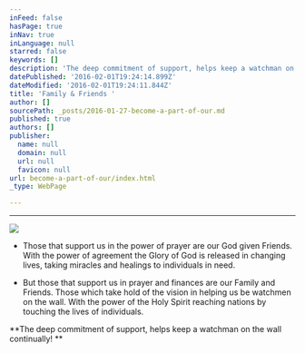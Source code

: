 ```yaml
---
inFeed: false
hasPage: true
inNav: true
inLanguage: null
starred: false
keywords: []
description: 'The deep commitment of support, helps keep a watchman on the wall continually!  '
datePublished: '2016-02-01T19:24:14.899Z'
dateModified: '2016-02-01T19:24:11.844Z'
title: 'Family & Friends '
author: []
sourcePath: _posts/2016-01-27-become-a-part-of-our.md
published: true
authors: []
publisher:
  name: null
  domain: null
  url: null
  favicon: null
url: become-a-part-of-our/index.html
_type: WebPage

---
```

****
![](https://the-grid-user-content.s3-us-west-2.amazonaws.com/e18b16b7-d111-46a4-8b2b-cd8b93795674.jpg)

* Those that support us in the power of prayer are our God given Friends. With the power of agreement the Glory of God is released in changing lives, taking miracles and healings to individuals in need. 

* But those that support us in prayer and finances are our Family and Friends. Those which take hold of the vision in helping us be watchmen on the wall. With the power of the Holy Spirit reaching nations by touching the lives of individuals. 

**The deep commitment of support, helps keep a watchman on the wall continually!  **